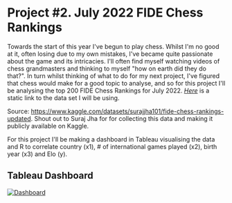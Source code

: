 # Project #2. July 2022 FIDE Chess Rankings

Towards the start of this year I've begun to play chess. Whilst I'm no good at it, often losing due to my own mistakes, I've became quite passionate about the game and its intricacies. I'll often find myself watching videos of chess grandmasters and thinking to myself "how on earth did they do that?". In turn whilst thinking of what to do for my next project, I've figured that chess would make for a good topic to analyse, and so for this project I'll be analysing the top 200 FIDE Chess Rankings for July 2022. [*Here*](https://github.com/robertjspencer/robertjspencer.github.io/files/9365533/Chess.FIDE.Rankings.csv) is a static link to the data set I will be using.

Source: https://www.kaggle.com/datasets/surajjha101/fide-chess-rankings-updated. Shout out to Suraj Jha for for collecting this data and making it publicly available on Kaggle.

For this project I'll be making a dashboard in Tableau visualising the data and R to correlate country (x1), # of international games played (x2), birth year (x3) and Elo (y).

## Tableau Dashboard

<div class='tableauPlaceholder' id='viz1660831491789' style='position: relative'><noscript><a href='#'><img alt='Dashboard ' src='https:&#47;&#47;public.tableau.com&#47;static&#47;images&#47;3S&#47;3SD33ZR4X&#47;1_rss.png' style='border: none' /></a></noscript><object class='tableauViz'  style='display:none;'><param name='host_url' value='https%3A%2F%2Fpublic.tableau.com%2F' /> <param name='embed_code_version' value='3' /> <param name='path' value='shared&#47;3SD33ZR4X' /> <param name='toolbar' value='yes' /><param name='static_image' value='https:&#47;&#47;public.tableau.com&#47;static&#47;images&#47;3S&#47;3SD33ZR4X&#47;1.png' /> <param name='animate_transition' value='yes' /><param name='display_static_image' value='yes' /><param name='display_spinner' value='yes' /><param name='display_overlay' value='yes' /><param name='display_count' value='yes' /><param name='language' value='en-US' /></object></div>                <script type='text/javascript'>                    var divElement = document.getElementById('viz1660831491789');                    var vizElement = divElement.getElementsByTagName('object')[0];                    if ( divElement.offsetWidth > 800 ) { vizElement.style.width='100%';vizElement.style.height=(divElement.offsetWidth*0.75)+'px';} else if ( divElement.offsetWidth > 500 ) { vizElement.style.width='100%';vizElement.style.height=(divElement.offsetWidth*0.75)+'px';} else { vizElement.style.width='100%';vizElement.style.height='777px';}                     var scriptElement = document.createElement('script');                    scriptElement.src = 'https://public.tableau.com/javascripts/api/viz_v1.js';                    vizElement.parentNode.insertBefore(scriptElement, vizElement);                </script>
